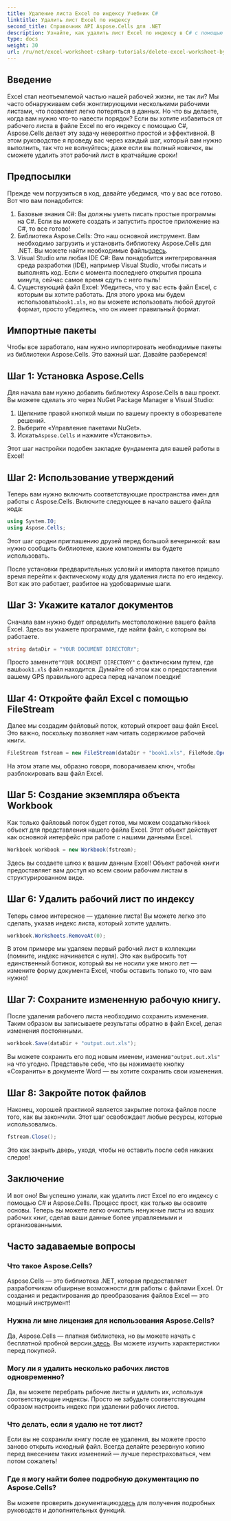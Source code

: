 ```yaml
---
title: Удаление листа Excel по индексу Учебник C#
linktitle: Удалить лист Excel по индексу
second_title: Справочник API Aspose.Cells для .NET
description: Узнайте, как удалить лист Excel по индексу в C# с помощью Aspose.Cells. Следуйте этому простому пошаговому руководству, чтобы упростить управление вашими рабочими книгами.
type: docs
weight: 30
url: /ru/net/excel-worksheet-csharp-tutorials/delete-excel-worksheet-by-index-csharp-tutorial/
---
```

## Введение

Excel стал неотъемлемой частью нашей рабочей жизни, не так ли? Мы часто обнаруживаем себя жонглирующими несколькими рабочими листами, что позволяет легко потеряться в данных. Но что вы делаете, когда вам нужно что-то навести порядок? Если вы хотите избавиться от рабочего листа в файле Excel по его индексу с помощью C#, Aspose.Cells делает эту задачу невероятно простой и эффективной. В этом руководстве я проведу вас через каждый шаг, который вам нужно выполнить, так что не волнуйтесь; даже если вы полный новичок, вы сможете удалить этот рабочий лист в кратчайшие сроки!

## Предпосылки

Прежде чем погрузиться в код, давайте убедимся, что у вас все готово. Вот что вам понадобится:

1. Базовые знания C#: Вы должны уметь писать простые программы на C#. Если вы можете создать и запустить простое приложение на C#, то все готово!
2.  Библиотека Aspose.Cells: Это наш основной инструмент. Вам необходимо загрузить и установить библиотеку Aspose.Cells для .NET. Вы можете найти необходимые файлы[здесь](https://releases.aspose.com/cells/net/). 
3. Visual Studio или любая IDE C#: Вам понадобится интегрированная среда разработки (IDE), например Visual Studio, чтобы писать и выполнять код. Если с момента последнего открытия прошла минута, сейчас самое время сдуть с него пыль!
4.  Существующий файл Excel: Убедитесь, что у вас есть файл Excel, с которым вы хотите работать. Для этого урока мы будем использовать`book1.xls`, но вы можете использовать любой другой формат, просто убедитесь, что он имеет правильный формат.

## Импортные пакеты

Чтобы все заработало, нам нужно импортировать необходимые пакеты из библиотеки Aspose.Cells. Это важный шаг. Давайте разберемся!

## Шаг 1: Установка Aspose.Cells

Для начала вам нужно добавить библиотеку Aspose.Cells в ваш проект. Вы можете сделать это через NuGet Package Manager в Visual Studio:

1. Щелкните правой кнопкой мыши по вашему проекту в обозревателе решений.
2. Выберите «Управление пакетами NuGet».
3.  Искать`Aspose.Cells` и нажмите «Установить».

Этот шаг настройки подобен закладке фундамента для вашей работы в Excel!

## Шаг 2: Использование утверждений

Теперь вам нужно включить соответствующие пространства имен для работы с Aspose.Cells. Включите следующее в начало вашего файла кода:

```csharp
using System.IO;
using Aspose.Cells;
```

Этот шаг сродни приглашению друзей перед большой вечеринкой: вам нужно сообщить библиотеке, какие компоненты вы будете использовать.

После установки предварительных условий и импорта пакетов пришло время перейти к фактическому коду для удаления листа по его индексу. Вот как это работает, разбитое на удобоваримые шаги.

## Шаг 3: Укажите каталог документов

Сначала вам нужно будет определить местоположение вашего файла Excel. Здесь вы укажете программе, где найти файл, с которым вы работаете.

```csharp
string dataDir = "YOUR DOCUMENT DIRECTORY";
```

 Просто замените`"YOUR DOCUMENT DIRECTORY"` с фактическим путем, где ваш`book1.xls` файл находится. Думайте об этом как о предоставлении вашему GPS правильного адреса перед началом поездки!

## Шаг 4: Откройте файл Excel с помощью FileStream

Далее мы создадим файловый поток, который откроет ваш файл Excel. Это важно, поскольку позволяет нам читать содержимое рабочей книги.

```csharp
FileStream fstream = new FileStream(dataDir + "book1.xls", FileMode.Open);
```

На этом этапе мы, образно говоря, поворачиваем ключ, чтобы разблокировать ваш файл Excel. 

## Шаг 5: Создание экземпляра объекта Workbook

 Как только файловый поток будет готов, мы можем создать`Workbook` объект для представления нашего файла Excel. Этот объект действует как основной интерфейс при работе с нашими данными Excel.

```csharp
Workbook workbook = new Workbook(fstream);
```

Здесь вы создаете шлюз к вашим данным Excel! Объект рабочей книги предоставляет вам доступ ко всем своим рабочим листам в структурированном виде.

## Шаг 6: Удалить рабочий лист по индексу

Теперь самое интересное — удаление листа! Вы можете легко это сделать, указав индекс листа, который хотите удалить. 

```csharp
workbook.Worksheets.RemoveAt(0);
```

В этом примере мы удаляем первый рабочий лист в коллекции (помните, индекс начинается с нуля). Это как выбросить тот единственный ботинок, который вы не носили уже много лет — измените форму документа Excel, чтобы оставить только то, что вам нужно!

## Шаг 7: Сохраните измененную рабочую книгу.

После удаления рабочего листа необходимо сохранить изменения. Таким образом вы записываете результаты обратно в файл Excel, делая изменения постоянными.

```csharp
workbook.Save(dataDir + "output.out.xls");
```

 Вы можете сохранить его под новым именем, изменив`"output.out.xls"` на что угодно. Представьте себе, что вы нажимаете кнопку «Сохранить» в документе Word — вы хотите сохранить свои изменения.

## Шаг 8: Закройте поток файлов

Наконец, хорошей практикой является закрытие потока файлов после того, как вы закончили. Этот шаг освобождает любые ресурсы, которые использовались.

```csharp
fstream.Close();
```

Это как закрыть дверь, уходя, чтобы не оставить после себя никаких следов!

## Заключение

И вот оно! Вы успешно узнали, как удалить лист Excel по его индексу с помощью C# и Aspose.Cells. Процесс прост, как только вы освоите основы. Теперь вы можете легко очистить ненужные листы из ваших рабочих книг, сделав ваши данные более управляемыми и организованными.

## Часто задаваемые вопросы

### Что такое Aspose.Cells?
Aspose.Cells — это библиотека .NET, которая предоставляет разработчикам обширные возможности для работы с файлами Excel. От создания и редактирования до преобразования файлов Excel — это мощный инструмент!

### Нужна ли мне лицензия для использования Aspose.Cells?
 Да, Aspose.Cells — платная библиотека, но вы можете начать с бесплатной пробной версии.[здесь](https://releases.aspose.com/). Вы можете изучить характеристики перед покупкой.

### Могу ли я удалить несколько рабочих листов одновременно?
Да, вы можете перебрать рабочие листы и удалить их, используя соответствующие индексы. Просто не забудьте соответствующим образом настроить индекс при удалении рабочих листов.

### Что делать, если я удалю не тот лист?
Если вы не сохранили книгу после ее удаления, вы можете просто заново открыть исходный файл. Всегда делайте резервную копию перед внесением таких изменений — лучше перестраховаться, чем потом сожалеть!

### Где я могу найти более подробную документацию по Aspose.Cells?
 Вы можете проверить документацию[здесь](https://reference.aspose.com/cells/net/) для получения подробных руководств и дополнительных функций.